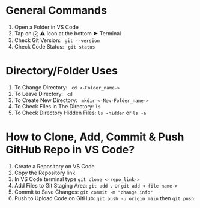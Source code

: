 # General Commands

<ol>
<li>Open a Folder in VS Code </li>
<li>Tap on ⓧ ⚠ icon at the bottom ➤ Terminal</li>
<li>Check Git Version: <code> git --version</code></li>
<li>Check Code Status: <code> git status</code></li>
</ol>

# Directory/Folder Uses

<ol>
<li>To Change Directory: <code> cd <-Folder_name-></code> </li>
<li>To Leave Directory: <code> cd </code> </li>
<li>To Create New Directory: <code> mkdir <-New-Folder_name-></code> </li>
<li>To Check Files in The Directory: <code>ls</code> </li>
<li>To Check Directory Hidden Files: <code>ls -hidden</code> or <code>ls -a</code> </li>
</ol>

# How to Clone, Add, Commit & Push GitHub Repo in VS Code?

<ol>
<li>Create a Repository on VS Code</li>
<li>Copy the Repository link </li>
<li>In VS Code terminal type <code>git clone <-repo_link-></code> </li>
<li>Add Files to Git Staging Area: <code>git add .</code> or <code>git add <-file name-></code> </li>
<li>Commit to Save Changes: <code>git commit -m "change info"</code> </li>
<li>Push to Upload Code on GitHub: <code>git push -u origin main</code> then <code>git push</code> </li>
</ol>
